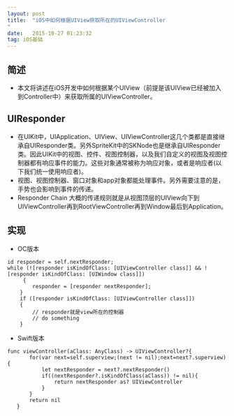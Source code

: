 ```yaml
---
layout: post
title:  "iOS中如何根据UIView获取所在的UIViewController
"
date:   2015-10-27 01:23:32
tag: iOS基础
---
```


## 简述
- 	本文将讲述在iOS开发中如何根据某个UIView（前提是该UIView已经被加入到Controller中）来获取所属的UIViewController。

## UIResponder
- 在UIKit中，UIApplication、UIView、UIViewController这几个类都是直接继承自UIResponder类。另外SpriteKit中的SKNode也是继承自UIResponder类。因此UIKit中的视图、控件、视图控制器，以及我们自定义的视图及视图控制器都有响应事件的能力。这些对象通常被称为响应对象，或者是响应者(以下我们统一使用响应者)。
- 视图、视图控制器、窗口对象和app对象都能处理事件。另外需要注意的是，手势也会影响到事件的传递。
- Responder Chain 大概的传递规则就是从视图顶层的UIView向下到UIViewController再到RootViewController再到Window最后到Application。

## 实现
- OC版本

```
id responder = self.nextResponder;
while (![responder isKindOfClass: [UIViewController class]] && ![responder isKindOfClass: [UIWindow class]])
	 {
        responder = [responder nextResponder];
    }
    if ([responder isKindOfClass: [UIViewController class]])
    {
        // responder就是view所在的控制器
        // do something
    }
```
- Swift版本

```
func viewController(aClass: AnyClass) -> UIViewController?{
       for(var next=self.superview;(next != nil);next=next?.superview){
           let nextResponder = next?.nextResponder()
           if((nextResponder?.isKindOfClass(aClass)) != nil){
               return nextResponder as? UIViewController
           }
       }
       return nil
   }

```


